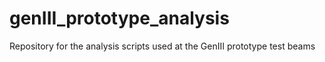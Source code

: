# genIII_prototype_analysis
Repository for the analysis scripts used at the GenIII prototype test beams
